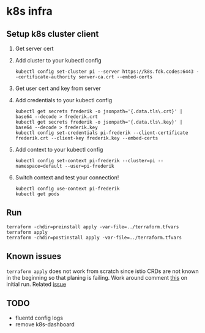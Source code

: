 # k8s infra

## Setup k8s cluster client

1. Get server cert
2. Add cluster to your kubectl config

   ```shell
   kubectl config set-cluster pi --server https://k8s.fdk.codes:6443 --certificate-authority server-ca.crt --embed-certs
   ```

3. Get user cert and key from server
4. Add credentials to your kubectl config

   ```shell
   kubectl get secrets frederik -o jsonpath='{.data.tls\.crt}' | base64 --decode > frederik.crt
   kubectl get secrets frederik -o jsonpath='{.data.tls\.key}' | base64 --decode > frederik.key
   kubectl config set-credentials pi-frederik --client-certificate frederik.crt --client-key frederik.key --embed-certs
   ```

5. Add context to your kubectl config

   ```shell
   kubectl config set-context pi-frederik --cluster=pi --namespace=default --user=pi-frederik
   ```

6. Switch context and test your connection!

   ```shell
   kubectl config use-context pi-frederik
   kubectl get pods
   ```

## Run

```shell
terraform -chdir=preinstall apply -var-file=../terraform.tfvars
terraform apply
terraform -chdir=postinstall apply -var-file=../terraform.tfvars
```

## Known issues

`terraform apply` does not work from scratch since istio CRDs are not known in
the beginning so that planing is failing. Work around comment
[this](./modules/k8s/helm/istio/main.tf#L48-L52) on initial run. Related
[issue](https://github.com/hashicorp/terraform-provider-kubernetes/issues/1367)

## TODO

- fluentd config logs
- remove k8s-dashboard
